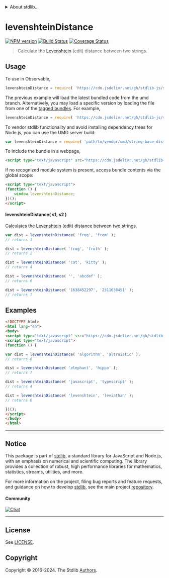 <!--

@license Apache-2.0

Copyright (c) 2023 The Stdlib Authors.

Licensed under the Apache License, Version 2.0 (the "License");
you may not use this file except in compliance with the License.
You may obtain a copy of the License at

   http://www.apache.org/licenses/LICENSE-2.0

Unless required by applicable law or agreed to in writing, software
distributed under the License is distributed on an "AS IS" BASIS,
WITHOUT WARRANTIES OR CONDITIONS OF ANY KIND, either express or implied.
See the License for the specific language governing permissions and
limitations under the License.

-->


<details>
  <summary>
    About stdlib...
  </summary>
  <p>We believe in a future in which the web is a preferred environment for numerical computation. To help realize this future, we've built stdlib. stdlib is a standard library, with an emphasis on numerical and scientific computation, written in JavaScript (and C) for execution in browsers and in Node.js.</p>
  <p>The library is fully decomposable, being architected in such a way that you can swap out and mix and match APIs and functionality to cater to your exact preferences and use cases.</p>
  <p>When you use stdlib, you can be absolutely certain that you are using the most thorough, rigorous, well-written, studied, documented, tested, measured, and high-quality code out there.</p>
  <p>To join us in bringing numerical computing to the web, get started by checking us out on <a href="https://github.com/stdlib-js/stdlib">GitHub</a>, and please consider <a href="https://opencollective.com/stdlib">financially supporting stdlib</a>. We greatly appreciate your continued support!</p>
</details>

# levenshteinDistance

[![NPM version][npm-image]][npm-url] [![Build Status][test-image]][test-url] [![Coverage Status][coverage-image]][coverage-url] <!-- [![dependencies][dependencies-image]][dependencies-url] -->

> Calculate the [Levenshtein][levenshtein] (edit) distance between two strings.

<!-- Package usage documentation. -->



<section class="usage">

## Usage

To use in Observable,

```javascript
levenshteinDistance = require( 'https://cdn.jsdelivr.net/gh/stdlib-js/string-base-distances-levenshtein@umd/browser.js' )
```
The previous example will load the latest bundled code from the umd branch. Alternatively, you may load a specific version by loading the file from one of the [tagged bundles](https://github.com/stdlib-js/string-base-distances-levenshtein/tags). For example,

```javascript
levenshteinDistance = require( 'https://cdn.jsdelivr.net/gh/stdlib-js/string-base-distances-levenshtein@v0.2.0-umd/browser.js' )
```

To vendor stdlib functionality and avoid installing dependency trees for Node.js, you can use the UMD server build:

```javascript
var levenshteinDistance = require( 'path/to/vendor/umd/string-base-distances-levenshtein/index.js' )
```

To include the bundle in a webpage,

```html
<script type="text/javascript" src="https://cdn.jsdelivr.net/gh/stdlib-js/string-base-distances-levenshtein@umd/browser.js"></script>
```

If no recognized module system is present, access bundle contents via the global scope:

```html
<script type="text/javascript">
(function () {
    window.levenshteinDistance;
})();
</script>
```

#### levenshteinDistance( s1, s2 )

Calculates the [Levenshtein][levenshtein] (edit) distance between two strings.

```javascript
var dist = levenshteinDistance( 'frog', 'from' );
// returns 1

dist = levenshteinDistance( 'frog', 'froth' );
// returns 2

dist = levenshteinDistance( 'cat', 'kitty' );
// returns 4

dist = levenshteinDistance( '', 'abcdef' );
// returns 6

dist = levenshteinDistance( '1638452297', '2311638451' );
// returns 7
```

</section>

<!-- /.usage -->

<!-- Package usage examples. -->

<section class="examples">

## Examples

```html
<!DOCTYPE html>
<html lang="en">
<body>
<script type="text/javascript" src="https://cdn.jsdelivr.net/gh/stdlib-js/string-base-distances-levenshtein@umd/browser.js"></script>
<script type="text/javascript">
(function () {

var dist = levenshteinDistance( 'algorithm', 'altruistic' );
// returns 6

dist = levenshteinDistance( 'elephant', 'hippo' );
// returns 7

dist = levenshteinDistance( 'javascript', 'typescript' );
// returns 4

dist = levenshteinDistance( 'levenshtein', 'leviathan' );
// returns 6

})();
</script>
</body>
</html>
```

</section>

<!-- /.examples -->

<!-- Section for related `stdlib` packages. Do not manually edit this section, as it is automatically populated. -->

<section class="related">

</section>

<!-- /.related -->

<!-- Section for all links. Make sure to keep an empty line after the `section` element and another before the `/section` close. -->


<section class="main-repo" >

* * *

## Notice

This package is part of [stdlib][stdlib], a standard library for JavaScript and Node.js, with an emphasis on numerical and scientific computing. The library provides a collection of robust, high performance libraries for mathematics, statistics, streams, utilities, and more.

For more information on the project, filing bug reports and feature requests, and guidance on how to develop [stdlib][stdlib], see the main project [repository][stdlib].

#### Community

[![Chat][chat-image]][chat-url]

---

## License

See [LICENSE][stdlib-license].


## Copyright

Copyright &copy; 2016-2024. The Stdlib [Authors][stdlib-authors].

</section>

<!-- /.stdlib -->

<!-- Section for all links. Make sure to keep an empty line after the `section` element and another before the `/section` close. -->

<section class="links">

[npm-image]: http://img.shields.io/npm/v/@stdlib/string-base-distances-levenshtein.svg
[npm-url]: https://npmjs.org/package/@stdlib/string-base-distances-levenshtein

[test-image]: https://github.com/stdlib-js/string-base-distances-levenshtein/actions/workflows/test.yml/badge.svg?branch=v0.2.0
[test-url]: https://github.com/stdlib-js/string-base-distances-levenshtein/actions/workflows/test.yml?query=branch:v0.2.0

[coverage-image]: https://img.shields.io/codecov/c/github/stdlib-js/string-base-distances-levenshtein/main.svg
[coverage-url]: https://codecov.io/github/stdlib-js/string-base-distances-levenshtein?branch=main

<!--

[dependencies-image]: https://img.shields.io/david/stdlib-js/string-base-distances-levenshtein.svg
[dependencies-url]: https://david-dm.org/stdlib-js/string-base-distances-levenshtein/main

-->

[chat-image]: https://img.shields.io/gitter/room/stdlib-js/stdlib.svg
[chat-url]: https://app.gitter.im/#/room/#stdlib-js_stdlib:gitter.im

[stdlib]: https://github.com/stdlib-js/stdlib

[stdlib-authors]: https://github.com/stdlib-js/stdlib/graphs/contributors

[umd]: https://github.com/umdjs/umd
[es-module]: https://developer.mozilla.org/en-US/docs/Web/JavaScript/Guide/Modules

[deno-url]: https://github.com/stdlib-js/string-base-distances-levenshtein/tree/deno
[deno-readme]: https://github.com/stdlib-js/string-base-distances-levenshtein/blob/deno/README.md
[umd-url]: https://github.com/stdlib-js/string-base-distances-levenshtein/tree/umd
[umd-readme]: https://github.com/stdlib-js/string-base-distances-levenshtein/blob/umd/README.md
[esm-url]: https://github.com/stdlib-js/string-base-distances-levenshtein/tree/esm
[esm-readme]: https://github.com/stdlib-js/string-base-distances-levenshtein/blob/esm/README.md
[branches-url]: https://github.com/stdlib-js/string-base-distances-levenshtein/blob/main/branches.md

[stdlib-license]: https://raw.githubusercontent.com/stdlib-js/string-base-distances-levenshtein/main/LICENSE

[levenshtein]: https://en.wikipedia.org/wiki/Levenshtein_distance

</section>

<!-- /.links -->
